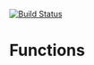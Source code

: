 [![Build Status](https://travis-ci.org/jpmartinez91/functions.svg?branch=master)](https://travis-ci.org/jpmartinez91/functions)

# Functions



